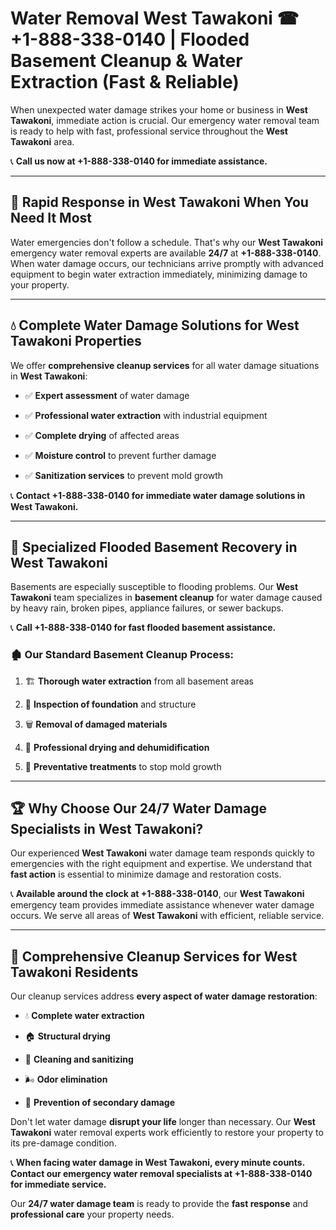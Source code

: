 # Water Removal West Tawakoni ☎ +1-888-338-0140 | Flooded Basement Cleanup & Water Extraction (Fast & Reliable)

When unexpected water damage strikes your home or business in **West Tawakoni**, immediate action is crucial. Our emergency water removal team is ready to help with fast, professional service throughout the **West Tawakoni** area. 

📞 **Call us now at +1-888-338-0140 for immediate assistance.**
---
## 🚀 Rapid Response in West Tawakoni When You Need It Most
Water emergencies don't follow a schedule. That's why our **West Tawakoni** emergency water removal experts are available **24/7** at **+1-888-338-0140**. When water damage occurs, our technicians arrive promptly with advanced equipment to begin water extraction immediately, minimizing damage to your property.
---
## 💧 Complete Water Damage Solutions for West Tawakoni Properties
We offer **comprehensive cleanup services** for all water damage situations in **West Tawakoni**:
- ✅ **Expert assessment** of water damage  
- ✅ **Professional water extraction** with industrial equipment  
- ✅ **Complete drying** of affected areas  
- ✅ **Moisture control** to prevent further damage  
- ✅ **Sanitization services** to prevent mold growth  
📞 **Contact +1-888-338-0140 for immediate water damage solutions in West Tawakoni.**
---
## 🌊 Specialized Flooded Basement Recovery in West Tawakoni
Basements are especially susceptible to flooding problems. Our **West Tawakoni** team specializes in **basement cleanup** for water damage caused by heavy rain, broken pipes, appliance failures, or sewer backups. 
📞 **Call +1-888-338-0140 for fast flooded basement assistance.**
### 🏚️ Our Standard Basement Cleanup Process:
1. 🏗️ **Thorough water extraction** from all basement areas  
2. 🔎 **Inspection of foundation** and structure  
3. 🗑️ **Removal of damaged materials**  
4. 💨 **Professional drying and dehumidification**  
5. 🚫 **Preventative treatments** to stop mold growth  
---
## 🏆 Why Choose Our 24/7 Water Damage Specialists in West Tawakoni?
Our experienced **West Tawakoni** water damage team responds quickly to emergencies with the right equipment and expertise. We understand that **fast action** is essential to minimize damage and restoration costs.
📞 **Available around the clock at +1-888-338-0140**, our **West Tawakoni** emergency team provides immediate assistance whenever water damage occurs. We serve all areas of **West Tawakoni** with efficient, reliable service.
---
## 🧹 Comprehensive Cleanup Services for West Tawakoni Residents
Our cleanup services address **every aspect of water damage restoration**:
- 💧 **Complete water extraction**  
- 🏠 **Structural drying**  
- 🧼 **Cleaning and sanitizing**  
- 🌬️ **Odor elimination**  
- 🚫 **Prevention of secondary damage**  
Don't let water damage **disrupt your life** longer than necessary. Our **West Tawakoni** water removal experts work efficiently to restore your property to its pre-damage condition.
📞 **When facing water damage in West Tawakoni, every minute counts. Contact our emergency water removal specialists at +1-888-338-0140 for immediate service.**
Our **24/7 water damage team** is ready to provide the **fast response** and **professional care** your property needs.
